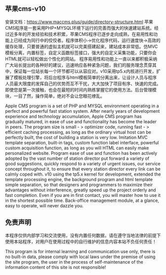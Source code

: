 ## 苹果cms-v10

安装文档：https://www.maccms.plus/guide/directory-structure.html
苹果CMS程序是一套采用PHP+MYSQL环境下运行的完善而强大的快速建站系统。经过近多年的开发经验和技术积累，苹果CMS程序已逐步走向成熟，在易用性和功能上已经成为同行中的佼佼者。程序体积小->优化程序代码，运行速度快->高效的缓存处理，只要普通的虚拟主机就可以完美搭建起来，建站成本非常低。仿MVC模板分离，内置标签，自定义函数标签接口，强大的自定义采集功能，只要你会HTML就可以轻松做出个性化的网站。 程序易用性和功能上一直以来都积极采纳广大站长提出的各种好的建议，迅速响应各种紧急问题，我们的服务理念贯穿其中，保证每一位站长每一个环节都可以从容应对。v10采用tp5.x内核进行开发，扩展了模板处理引擎，将后台程序与html模板简单的分离出来，让设计人员与程序人员最大限度的发挥自己的优势而互不干扰，大大加快了项目有序、快速的完成。即使您是第一次接触，也会在最短的时间内熟练掌握它的使用方法。后台管理模块，一目了然，操作简单，绝对不会让您眼花缭乱。

Apple CMS program is a set of PHP and MYSQL environment operating in a perfect and powerful fast station system. After nearly years of development experience and technology accumulation, Apple CMS program has gradually matured, in ease of use and functionality has become the leader in peers. The program size is small - > optimizer code, running fast - > efficient caching processing, as long as the ordinary virtual host can be perfectly built, the cost of building a station is very low. Imitation MVC template separation, built-in tags, custom function label interface, powerful custom acquisition function, as long as you will HTML can easily make personalized website. Program ease of use and function has been actively adopted by the vast number of station director put forward a variety of good suggestions, quickly respond to a variety of urgent issues, our service concept throughout it, to ensure that every station director every link can be calmly coped with. v10 using the tp5.x kernel for development, extended the template processing engine, the background program and html template simple separation, so that designers and programmers to maximize their advantages without interference, greatly speed up the project orderly and fast completion. Even if you are in first contact, you will master how to use it in the shortest possible time. Back-office management module, at a glance, easy to operate, will never dazzle you.
## 免责声明

本程序仅供内部学习和交流使用，没有内置任何数据，请在遵守当地法律的前提下使用本站程序，对用户在使用过程中的自行维护的信息内容本站不负任何责任！

This program is for internal learning and communication use only, there is no built-in data, please comply with local laws under the premise of using the site program, the user in the process of self-maintenance of the information content of this site is not responsible!
